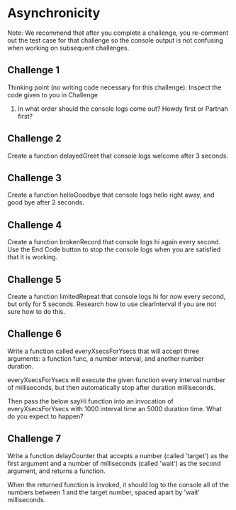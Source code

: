 # Asynchronicity
Note: We recommend that after you complete a challenge, you re-comment out the test case for that challenge so the console output is not confusing when working on subsequent challenges.

## Challenge 1
Thinking point (no writing code necessary for this challenge): Inspect the code given to you in Challenge
1. In what order should the console logs come out? Howdy first or Partnah first?

## Challenge 2
Create a function delayedGreet that console logs welcome after 3 seconds.

## Challenge 3
Create a function helloGoodbye that console logs hello right away, and good bye after 2 seconds.

## Challenge 4
Create a function brokenRecord that console logs hi again every second. Use the End Code button to stop the console logs when you are satisfied that it is working.

## Challenge 5
Create a function limitedRepeat that console logs hi for now every second, but only for 5 seconds. Research how to use clearInterval if you are not sure how to do this.

## Challenge 6
Write a function called everyXsecsForYsecs that will accept three arguments: a function func, a number interval, and another number duration.

everyXsecsForYsecs will execute the given function every interval number of milliseconds, but then automatically stop after duration milliseconds.

Then pass the below sayHi function into an invocation of everyXsecsForYsecs with 1000 interval time an 5000 duration time.
What do you expect to happen?

## Challenge 7
Write a function delayCounter that accepts a number (called 'target') as the first argument and a number of milliseconds (called 'wait') as the second argument, and returns a function.

When the returned function is invoked, it should log to the console all of the numbers between 1 and the target number, spaced apart by 'wait' milliseconds.
